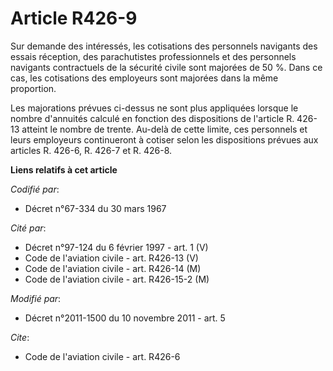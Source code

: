 # Article R426-9

Sur demande des intéressés, les cotisations des personnels navigants des essais réception, des parachutistes professionnels
et des personnels navigants contractuels de la sécurité civile sont majorées de 50 %. Dans ce cas, les cotisations des
employeurs sont majorées dans la même proportion. 

Les majorations prévues ci-dessus ne sont plus appliquées lorsque le nombre d'annuités calculé en fonction des dispositions
de l'article R. 426-13 atteint le nombre de trente. Au-delà de cette limite, ces personnels et leurs employeurs continueront
à cotiser selon les dispositions prévues aux articles R. 426-6, R. 426-7 et R. 426-8.

**Liens relatifs à cet article**

_Codifié par_:

  - Décret n°67-334 du 30 mars 1967

_Cité par_:

  - Décret n°97-124 du 6 février 1997 - art. 1 (V)
  - Code de l'aviation civile - art. R426-13 (V)
  - Code de l'aviation civile - art. R426-14 (M)
  - Code de l'aviation civile - art. R426-15-2 (M)

_Modifié par_:

  - Décret n°2011-1500 du 10 novembre 2011 - art. 5

_Cite_:

  - Code de l'aviation civile - art. R426-6
